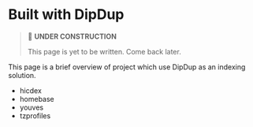 # Built with DipDup

> 🚧 **UNDER CONSTRUCTION**
>
> This page is yet to be written. Come back later.

This page is a brief overview of project which use DipDup as an indexing solution.

* hicdex
* homebase
* youves
* tzprofiles
